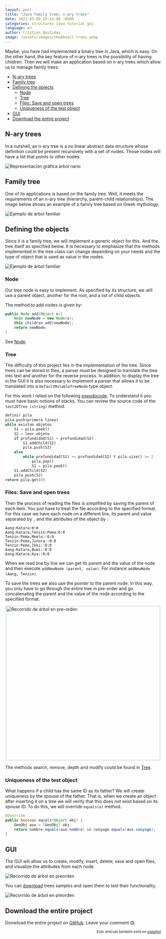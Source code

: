 ```yaml
---
layout: post
title: "Java family tree: n-ary trees"
date: 2021-05-09 15:14:00 -0500
categories: structures java tutorial gui
language: en
author: Cristian Bastidas
image: /assets/images/thumbnail-trees.webp
---
```

Maybe, you have had implemented a binary tree in Java, which is easy. On the other hand, the key feature of n-ary trees is the possibility of having children. Then we will make an application based on n-ary trees which allow us to manage family trees.

- [N-ary trees](#n-ary-trees)
- [Family tree](#family-tree)
- [Defining the objects](#defining-the-objects)
  - [Node](#node)
  - [Tree](#tree)
  - [Files: Save and open trees](#files-save-and-open-trees)
  - [Uniqueness of the test object](#uniqueness-of-the-test-object)
- [GUI](#gui)
- [Download the entire project](#download-the-entire-project)

## N-ary trees

In a nutshell, an n-ary tree is a no linear abstract data structure whose definition could be present recursively with a set of nodes. Those nodes will have a list that points to other nodes.

<img src="https://github.com/crixodia/nary-family-tree/raw/master/assets/arbol-nario.png" style="display:block; margin-left: auto; margin-right:auto;" alt="Representación gráfica árbol nario">

## Family tree

One of its applications is based on the family tree. Well, it meets the requirements of an n-ary tree (hierarchy, parent-child relationships). The image below shows an example of a family tree based on Greek mythology.

<img src="https://github.com/crixodia/nary-family-tree/raw/master/assets/family-tree.png" style="display:block; margin-left: auto; margin-right:auto;" alt="Ejemplo de árbol familiar">

## Defining the objects

Since it is a family tree, we will implement a generic object for this. And the tree itself as specified below. It is necessary to emphasize that the methods implemented in the tree class can change depending on your needs and the type of object that is used as value in the nodes.

<img src="https://github.com/crixodia/nary-family-tree/raw/master/assets/uml.png" style="display:block; margin-left: auto; margin-right:auto;" alt="Ejemplo de árbol familiar">

### Node

Our tree node is easy to implement. As specified by its structure, we will use a parent object, another for the root, and a list of child objects.

The method to add nodes is given by:

```java
public Node add(Object o){
    Node newNode = new Node(o);
    this.children.add(newNode);
    return newNode;
}
```
See [Node](https://github.com/crixodia/nary-family-tree/blob/master/ArbolGen/src/CapaNegocio/Node.java).

### Tree

The difficulty of this project lies in the implementation of the tree. Since trees can be stored in files, a parser must be designed to translate the tree into text and another for the reverse process. In addition, to display the tree in the GUI it is also necessary to implement a parser that allows it to be translated into a `DefaultMutableTreeNode` type object.

For this work I relied on the following [pseudocode](https://stackoverflow.com/questions/21735468/parse-indented-text-tree-in-java). To understand it you must have basic notions of stacks. You can review the source code of the `text2DTree (string)` method.

```python
definir pila
pila.push(primera línea)
while existan objetos
    S1 = pila.peek()
    S2 = leer objeto
    if profundidad(S1) < profundidad(S2)
        S1.addChild(S2)
        pila.push(S2)
    else
        while profundidad(S1) >= profundidad(S2) Y pila.size() >= 2
            pila.pop()
            S1 = pila.peek()
    S1.addChild(S2)
    pila.push(S2)
return pila.get(0)
```
### Files: Save and open trees

Then the process of reading the files is simplified by saving the parent of each item. You just have to treat the file according to the specified format. For this case we have each node on a different line, its parent and value separated by `,` and the attributes of the object by `:`

```
Aang:Katara:0:0
Aang:Katara,Tenzin:Pema:0:0
Tenzin:Pema,Meelo::0:0
Tenzin:Pema,Jinora::0:0
Tenzin:Pema,Ikki::0:0
Aang:Katara,Bumi::0:0
Aang:Katara,Kya::0:0
```
When we read line by line we can get its parent and the value of the node and then execute `addNewNode (parent, value)`. For instance `addNewNode (Aang, Tenzin)`.

To save the trees we also use the pointer to the parent node. In this way, you only have to go through the entire tree in pre-order and go concatenating the parent and the value of the node according to the specified format.

<img src="https://github.com/crixodia/nary-family-tree/raw/master/assets/tree-traversal.png" style="display:block; margin-left: auto; margin-right:auto;" width="500px" alt="Recorrido de árbol en pre-orden">

The methods search, remove, depth and modify could be found in [Tree](https://github.com/crixodia/nary-family-tree/blob/master/ArbolGen/src/CapaNegocio/Tree.java).

### Uniqueness of the test object

What happens if a child has the same ID as its father? We will create uniqueness by the spouse of the father. That is, when we create an object after inserting it on a tree we will verify that this does not exist based on its spouse ID. To do this, we will override `equals(o)` method.

```java
@Override
public boolean equals(Object obj) {
    GenObj aux = (GenObj) obj;
    return nombre.equals(aux.nombre) && conyuge.equals(aux.conyuge);
}
```

## GUI

The GUI will allow us to create, modify, insert, delete; save and open files, and visualize the attributes from each node.

<img src="https://github.com/crixodia/nary-family-tree/raw/master/assets/gui.jpg" style="display:block; margin-left: auto; margin-right:auto;" alt="Recorrido de árbol en preorden">

You can [download](https://github.com/crixodia/nary-family-tree/tree/master/examples) trees samples and open them to test their functionality.

<img src="https://github.com/crixodia/nary-family-tree/raw/master/assets/open.jpg" style="display:block; margin-left: auto; margin-right:auto;" alt="Recorrido de árbol en preorden">

## Download the entire project

Donwload the entire project on [GitHub](http://github.com/crixodia/nary-family-tree). Leave your comment 😋.

<div style="margin-left: auto; text-align:right;">
<i><small>
Este artículo también está en <a href="{{ site.baseurl }}{% link _posts/2021-04-08-nary-family-tree.markdown %}">español</a>
</small></i>
</div>